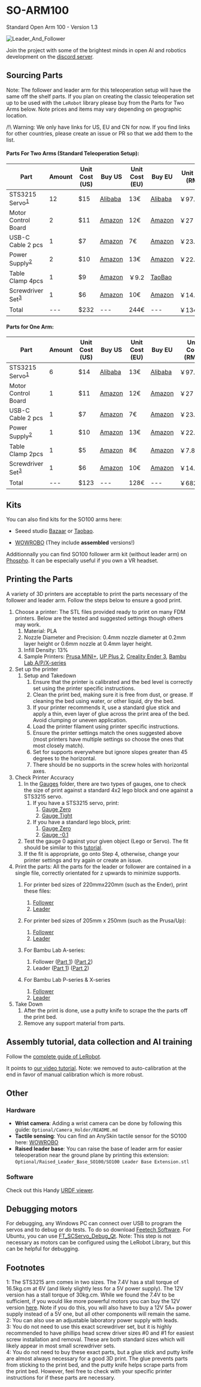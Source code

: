 # SO-ARM100
Standard Open Arm 100 - Version 1.3

![Leader_And_Follower](./media/Leader_And_Follower.jpg)

Join the project with some of the brightest minds in open AI and robotics development on the [discord server](https://discord.gg/ggrqhPTsMe).

## Sourcing Parts
Note: The follower and leader arm for this teleoperation setup will have the same off the shelf parts. If you plan on creating the classic teleoperation set up to be used with the `LeRobot` library please buy from the Parts for Two Arms below. Note prices and items may vary depending on geographic location.

/!\ Warning: We only have links for US, EU and CN for now. If you find links for other countries, please create an issue or PR so that we add them to the list.

#### Parts For Two Arms (Standard Teleoperation Setup):
| Part | Amount | Unit Cost (US) | Buy US | Unit Cost (EU) | Buy EU | Unit Cost (RMB) | Buy CN |
|---|---|---|---|---|---|---|---|
| STS3215 Servo<sup>[1](#myfootnote1)</sup> | 12 | $15 | [Alibaba](https://www.alibaba.com/product-detail/6PCS-7-4V-STS3215-Servos-for_1600523509006.html) | 13€ | [Alibaba](https://www.alibaba.com/product-detail/6PCS-7-4V-STS3215-Servos-for_1600523509006.html) | ￥97.72 | [TaoBao](https://item.taobao.com/item.htm?id=712179366565&skuId=5268252241438) |
| Motor Control Board | 2 | $11 | [Amazon](https://www.amazon.com/Waveshare-Integrates-Control-Circuit-Supports/dp/B0CTMM4LWK/) | 12€ | [Amazon](https://www.amazon.fr/-/en/dp/B0CJ6TP3TP/)| ￥27 | [TaoBao](https://detail.tmall.com/item.htm?id=738817173460&skuId=5096283384143) |
| USB-C Cable 2 pcs | 1 | $7 | [Amazon](https://www.amazon.com/Charging-etguuds-Charger-Braided-Compatible/dp/B0B8NWLLW2/?th=1) | 7€ | [Amazon](https://www.amazon.fr/dp/B07BNF842T/) | ￥23.9*2 | [TaoBao](https://detail.tmall.com/item.htm?id=44425281296&skuId=5611379016222) |
| Power Supply<sup>[2](#myfootnote2)</sup> | 2 | $10 | [Amazon](https://www.amazon.com/Facmogu-Switching-Transformer-Compatible-5-5x2-1mm/dp/B087LY41PV/) | 13€ | [Amazon](https://www.amazon.fr/-/en/dp/B01HRR9GY4/) | ￥22.31 | [TaoBao](https://item.taobao.com/item.htm?id=544824248494&skuId=4974994129990) |
| Table Clamp 4pcs | 1 | $9 | [Amazon](https://www.amazon.com/TAODAN-Trigger-Ratchet-Woodworking-Processes/dp/B0DJNXF8WH?rps=1&sr=1-18)| ￥9.2 | [TaoBao](https://detail.tmall.com/item.htm?id=801399113134&skuId=5633627126649) |
| Screwdriver Set<sup>[3](#myfootnote3)</sup> | 1 | $6 | [Amazon](https://www.amazon.com/Precision-Phillips-Screwdriver-Electronics-Computer/dp/B0DB227RTH) | 10€ | [Amazon](https://www.amazon.fr/dp/B08ZXVMVYD/) | ￥14.9 | [TaoBao](https://detail.tmall.com/item.htm?id=675684600845&skuId=4856851392176) |
| Total |---| $232 |---| 244€ |---|￥1343.16|---|

#### Parts for One Arm:
| Part | Amount | Unit Cost (US) | Buy US | Unit Cost (EU) | Buy EU | Unit Cost (RMB) | Buy CN |
|---|---|---|---|---|---|---|---|
| STS3215 Servo<sup>[1](#myfootnote1)</sup> | 6 | $14 | [Alibaba](https://www.alibaba.com/product-detail/Top-Seller-Low-Cost-Feetech-STS3215_1600999461525.html?spm=a2747.product_manager.0.0.11be71d2ARQb82) | 13€ | [Alibaba](https://www.alibaba.com/product-detail/Top-Seller-Low-Cost-Feetech-STS3215_1600999461525.html?spm=a2747.product_manager.0.0.11be71d2ARQb82) | ￥97.72 | [TaoBao](https://item.taobao.com/item.htm?id=712179366565&skuId=5268252241438) |
| Motor Control Board | 1 | $11 | [Amazon](https://www.amazon.com/Waveshare-Integrates-Control-Circuit-Supports/dp/B0CTMM4LWK/) | 12€ | [Amazon](https://www.amazon.fr/-/en/dp/B0CJ6TP3TP/)| ￥27 | [TaoBao](https://detail.tmall.com/item.htm?id=738817173460&skuId=5096283384143) |
| USB-C Cable 2 pcs | 1 | $7 | [Amazon](https://www.amazon.com/Charging-etguuds-Charger-Braided-Compatible/dp/B0B8NWLLW2/?th=1) | 7€ | [Amazon](https://www.amazon.fr/dp/B07BNF842T/) | ￥23.9 | [TaoBao](https://detail.tmall.com/item.htm?id=44425281296&skuId=5611379016222) |
| Power Supply<sup>[2](#myfootnote2)</sup> | 1 | $10 | [Amazon](https://www.amazon.com/Facmogu-Switching-Transformer-Compatible-5-5x2-1mm/dp/B087LY41PV/) | 13€ | [Amazon](https://www.amazon.fr/-/en/dp/B01HRR9GY4/) | ￥22.31 | [TaoBao](https://item.taobao.com/item.htm?id=544824248494&skuId=4974994129990) |
| Table Clamp 2pcs | 1 | $5 | [Amazon](https://www.amazon.com/Mr-Pen-Carpenter-Clamp-6inch/dp/B092L925J4/) | 8€ | [Amazon](https://www.amazon.fr/-/en/dp/B08HZ1QRBF/)| ￥7.8 | [TaoBao](https://detail.tmall.com/item.htm?id=738636473238&skuId=5505939904942) |
| Screwdriver Set<sup>[3](#myfootnote3)</sup> | 1 | $6 | [Amazon](https://www.amazon.com/Precision-Phillips-Screwdriver-Electronics-Computer/dp/B0DB227RTH) | 10€ | [Amazon](https://www.amazon.fr/dp/B08ZXVMVYD/) | ￥14.9 | [TaoBao](https://detail.tmall.com/item.htm?id=675684600845&skuId=4856851392176) |
| Total |---| $123 |---| 128€ |---|￥682.23|---|

## Kits
You can also find kits for the SO100 arms here:
- Seeed studio [Bazaar](https://www.seeedstudio.com/SO-ARM100-3D-printed-Enclosure-p-6409.html) or [Taobao](https://item.taobao.com/item.htm?id=878010637397&skuId=5915703371829&spm=a213gs.v2success.0.0.4cbf4831mkqWLn).

- [WOWROBO](https://shop.wowrobo.com/products/so-arm100-diy-kit-assembled-version) (They include **assembled** versions!)

Additionnally you can find SO100 follower arm kit (without leader arm) on [Phospho](https://robots.phospho.ai). It can be especially useful if you own a VR headset.

## Printing the Parts
A variety of 3D printers are acceptable to print the parts necessary of the follower and leader arm. Follow the steps below to ensure a good print.

1. Choose a printer: The STL files provided ready to print on many FDM printers. Below are the tested and suggested settings though others may work.
   1. Material: PLA
   2. Nozzle Diameter and Precision: 0.4mm nozzle diameter at 0.2mm layer height or 0.6mm nozzle at 0.4mm layer height.
   3. Infill Density: 13%
   4. Sample Printers: [Prusa MINI+](https://www.prusa3d.com/product/original-prusa-mini-semi-assembled-3d-printer-4/), [UP Plus 2](https://shop.tiertime.com/product/tiertime-up-plus-2-3d-printer/), [Creality Ender 3](https://www.amazon.com/Comgrow-Creality-Ender-Aluminum-220x220x250mm/dp/B07BR3F9N6/), [Bambu Lab A/P/X-series](https://bambulab.com)
2. Set up the printer
   1. Setup and Takedown
      1. Ensure that the printer is calibrated and the bed level is correctly set using the printer specific instructions.
      2. Clean the print bed, making sure it is free from dust, or grease. If cleaning the bed using water, or other liquid, dry the bed.
      3. If your printer recommends it, use a standard glue stick and apply a thin, even layer of glue across the print area of the bed. Avoid clumping or uneven application.
      4. Load the printer filament using printer specific instructions.
      5. Ensure the printer settings match the ones suggested above (most printers have multiple settings so choose the ones that most closely match).
      6. Set for supports everywhere but ignore slopes greater than 45 degrees to the horizontal.
      7. There should be no supports in the screw holes with horizontal axes.
3. Check Printer Accuracy
   1.  In the [Gauges](/stl_files_for_3dprinting/Gauges) folder, there are two types of gauges, one to check the size of print against a standard 4x2 lego block and one against a STS3215 servo. 
       1.  If you have a STS3215 servo, print: 
           1. [Gauge Zero](/stl_files_for_3dprinting/Gauges/Gauge_0.STL)
           2. [Gauge Tight](/stl_files_for_3dprinting/Gauges/Gauge_tight_1.STL)
       2.  If you have a standard lego block, print:
           1. [Gauge Zero](/stl_files_for_3dprinting/Gauges/Lego_Size_Test_02_zero.STL)
           2. [Gauge -0.1](/stl_files_for_3dprinting/Gauges/Lego_Size_Test_02_minuspoint1.STL)
   2.  Test the gauge 0 against your given object (Lego or Servo). The fit should be similar to this [tutorial](https://youtu.be/dss8E3DG2rA).
   3.  If the fit is appropriate, go onto Step 4, otherwise, change your printer settings and try again or create an issue.
4. Print the parts: All the parts for the leader or follower are contained in a single file, correctly orientated for z upwards to minimize supports.
   1. For printer bed sizes of 220mmx220mm (such as the Ender), print these files:
      1. [Follower](/stl_files_for_3dprinting/Follower/Print_Follower_SO_ARM100_08k_Ender.STL)
      2. [Leader](/stl_files_for_3dprinting/Leader/Print_Leader_SO_ARM100_08k_Ender.STL)
   2. For printer bed sizes of 205mm x 250mm (such as the Prusa/Up):
      1. [Follower](/stl_files_for_3dprinting/Follower/Print_Follower_SO_ARM100_08k_UP_Prusa.STL)
      2. [Leader](/stl_files_for_3dprinting/Leader/Print_Leader_SO_ARM100_08k_UP_Prusa.STL)
   3. For Bambu Lab A-series:
      1. Follower ([Part 1](/stl_files_for_3dprinting/Follower/Print_Follower_SO_ARM100_08k_UP_BambuLabA1Mini_part1.STL)) ([Part 2](/stl_files_for_3dprinting/Follower/Print_Follower_SO_ARM100_08k_UP_BambuLabA1Mini_part2.STL))
      2. Leader ([Part 1](/stl_files_for_3dprinting/Leader/Print_Leader_SO_ARM100_08k_UP_BambuLabA1Mini_part1.stl)) ([Part 2](/stl_files_for_3dprinting/Leader/Print_Leader_SO_ARM100_08k_UP_BambuLabA1Mini_part2.stl))
  
   4. For Bambu Lab P-series & X-series
      1. [Follower](/stl_files_for_3dprinting/Follower/Print_Follower_Bambu_P1P.3mf)
      2. [Leader](/stl_files_for_3dprinting/Leader/Print_Leader_Bambu_P1P.3mf)
5. Take Down
   1. After the print is done, use a putty knife to scrape the the parts off the print bed.
   2. Remove any support material from parts.


## Assembly tutorial, data collection and AI training
Follow the [complete guide of LeRobot](https://github.com/huggingface/lerobot/blob/main/examples/10_use_so100.md).

It points to [our video tutorial](https://www.youtube.com/watch?v=FioA2oeFZ5I&ab_channel=HuggingFace). 
Note: we removed to auto-calibration at the end in favor of manual calibration which is more robust.

## Other
### Hardware
- **Wrist camera**: Adding a wrist camera can be done by following this guide: `Optional/Camera_Holder/README.md`
- **Tactile sensing**: You can find an AnySkin tactile sensor for the SO100 here: [WOWROBO](https://shop.wowrobo.com/products/enhanced-anyskin-premium-crafted-editionwowskin)
- **Raised leader base**: You can raise the base of leader arm for easier teleoperation near the ground plane by printing this extension: `Optional/Raised_Leader_Base_SO100/SO100 Leader Base Extension.stl`

### Software
Check out this Handy [URDF viewer](https://gkjohnson.github.io/urdf-loaders/).

## Debugging motors
For debugging, any Windows PC can connect over USB to program the servos and to debug or do tests. To do so download [Feetech Software](https://www.feetechrc.com/software.html). For Ubuntu, you can use [FT_SCServo_Debug_Qt](https://github.com/Kotakku/FT_SCServo_Debug_Qt). Note: This step is not necessary as motors can be configured using the LeRobot Library, but this can be helpful for debugging. 

## Footnotes
<a name="myfootnote1">1</a>: The STS3215 arm comes in two sizes. The 7.4V has a stall torque of 16.5kg.cm at 6V (and likely slightly less for a 5V power supply). The 12V version has a stall torque of 30kg.cm. While we found the 7.4V to be sufficient, if you would like more powerful motors you can buy the 12V version [here](https://www.alibaba.com/product-detail/6PCS-12V-30KG-STS3215-High-Torque_1601216757543.html). Note if you do this, you will also have to buy a 12V 5A+ power supply instead of a 5V one, but all other components will remain the same.\
<a name="myfootnote2">2</a>: You can also use an adjustable laboratory power supply with leads.\
<a name="myfootnote3">3</a>: You do not need to use this exact screwdriver set, but it is highly recommended to have phillips head screw driver sizes #0 and #1 for easiest screw installation and removal. These are both standard sizes which will likely appear in most small screwdriver sets.\
<a name="myfootnote4">4</a>: You do not need to buy these exact parts, but a glue stick and putty knife are almost always necessary for a good 3D print. The glue prevents parts from sticking to the print bed, and the putty knife helps scrape parts from the print bed. However, feel free to check with your specific printer instructions for if these parts are necessary.
